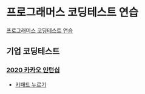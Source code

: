 # 프로그래머스 코딩테스트 연습

[프로그래머스 코딩테스트 연습](https://programmers.co.kr/learn/challenges)

## 기업 코딩테스트
### [2020 카카오 인턴십](./2020%20카카오%20인턴십/README.md)
- [키패드 누르기](./2020%20카카오%20인턴십/키패드%20누르기.py)